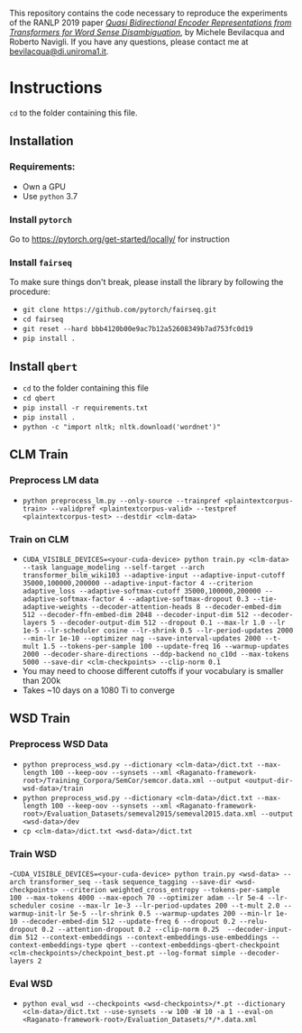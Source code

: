 This repository contains the code necessary to reproduce the experiments of the RANLP 2019 paper [*Quasi Bidirectional Encoder Representations from Transformers for Word Sense Disambiguation*](http://lml.bas.bg/ranlp2019/proceedings-ranlp-2019.pdf#page=142), by Michele Bevilacqua and Roberto Navigli. If you have any questions, please contact me at [bevilacqua@di.uniroma1.it](mailto:bevilacqua@di.uniroma1.it). 

# Instructions
`cd` to the folder containing this file.
## Installation
### Requirements:
- Own a GPU
- Use `python` 3.7
### Install `pytorch`
Go to <https://pytorch.org/get-started/locally/> for instruction
### Install `fairseq`
To make sure things don't break, please install the library by following the procedure:
- `git clone https://github.com/pytorch/fairseq.git`
- `cd fairseq`
- `git reset --hard bbb4120b00e9ac7b12a52608349b7ad753fc0d19`
- `pip install .`
## Install `qbert`
- `cd` to the folder containing this file
- `cd qbert`
- `pip install -r requirements.txt`
- `pip install .`
- `python -c "import nltk; nltk.download('wordnet')"`
## CLM Train
### Preprocess LM data
- `python preprocess_lm.py --only-source --trainpref <plaintextcorpus-train> --validpref <plaintextcorpus-valid> --testpref <plaintextcorpus-test> --destdir <clm-data>`
### Train on CLM
- `CUDA_VISIBLE_DEVICES=<your-cuda-device> python train.py <clm-data> --task language_modeling --self-target --arch transformer_bilm_wiki103 --adaptive-input --adaptive-input-cutoff 35000,100000,200000 --adaptive-input-factor 4 --criterion adaptive_loss --adaptive-softmax-cutoff 35000,100000,200000 --adaptive-softmax-factor 4 --adaptive-softmax-dropout 0.3 --tie-adaptive-weights --decoder-attention-heads 8 --decoder-embed-dim 512 --decoder-ffn-embed-dim 2048 --decoder-input-dim 512 --decoder-layers 5 --decoder-output-dim 512 --dropout 0.1 --max-lr 1.0 --lr 1e-5 --lr-scheduler cosine --lr-shrink 0.5 --lr-period-updates 2000 --min-lr 1e-10 --optimizer nag --save-interval-updates 2000 --t-mult 1.5 --tokens-per-sample 100 --update-freq 16 --warmup-updates 2000 --decoder-share-directions --ddp-backend no_c10d --max-tokens 5000 --save-dir <clm-checkpoints> --clip-norm 0.1`
- You may need to choose different cutoffs if your vocabulary is smaller than 200k
- Takes ~10 days on a 1080 Ti to converge
## WSD Train
### Preprocess WSD Data
- `python preprocess_wsd.py --dictionary <clm-data>/dict.txt --max-length 100 --keep-oov --synsets --xml <Raganato-framework-root>/Training_Corpora/SemCor/semcor.data.xml --output <output-dir-wsd-data>/train`
- `python preprocess_wsd.py --dictionary <clm-data>/dict.txt --max-length 100 --keep-oov --synsets --xml <Raganato-framework-root>/Evaluation_Datasets/semeval2015/semeval2015.data.xml --output <wsd-data>/dev`
- `cp <clm-data>/dict.txt <wsd-data>/dict.txt`
### Train WSD
-`CUDA_VISIBLE_DEVICES=<your-cuda-device> python train.py <wsd-data> --arch transformer_seq --task sequence_tagging --save-dir <wsd-checkpoints> --criterion weighted_cross_entropy --tokens-per-sample 100 --max-tokens 4000 --max-epoch 70 --optimizer adam --lr 5e-4 --lr-scheduler cosine --max-lr 1e-3 --lr-period-updates 200 --t-mult 2.0 --warmup-init-lr 5e-5 --lr-shrink 0.5 --warmup-updates 200 --min-lr 1e-10 --decoder-embed-dim 512 --update-freq 6 --dropout 0.2 --relu-dropout 0.2 --attention-dropout 0.2 --clip-norm 0.25  --decoder-input-dim 512 --context-embeddings --context-embeddings-use-embeddings --context-embeddings-type qbert --context-embeddings-qbert-checkpoint <clm-checkpoints>/checkpoint_best.pt --log-format simple --decoder-layers 2`
### Eval WSD
- `python eval_wsd --checkpoints <wsd-checkpoints>/*.pt --dictionary <clm-data>/dict.txt --use-synsets --w 100 -W 10 -a 1 --eval-on <Raganato-framework-root>/Evaluation_Datasets/*/*.data.xml`
